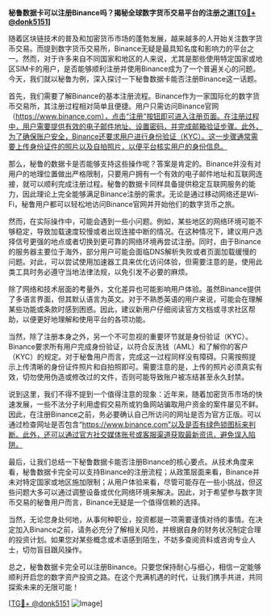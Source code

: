 **秘鲁数据卡可以注册Binance吗？揭秘全球数字货币交易平台的注册之道[[TG💪+ @donk5151](https://t.me/s/donk5151)]**

随着区块链技术的普及和加密货币市场的蓬勃发展，越来越多的人开始关注数字货币交易。而提到数字货币交易所，Binance无疑是最具知名度和影响力的平台之一。然而，对于许多来自不同国家和地区的人来说，尤其是那些使用特定国家或地区SIM卡的用户，是否能够顺利注册并使用Binance成为了一个普遍关心的问题。今天，我们就以秘鲁为例，深入探讨一下秘鲁数据卡能否注册Binance这一话题。

首先，我们需要了解Binance的基本注册流程。Binance作为一家国际化的数字货币交易所，其注册过程相对简单且便捷。用户只需访问Binance官网（https://www.binance.com），点击“注册”按钮即可进入注册页面。在注册过程中，用户需要提供有效的电子邮件地址、设置密码，并完成邮箱验证步骤。此外，为了确保账户安全，Binance还要求用户进行身份验证（KYC）。这一步骤通常需要上传身份证件的照片以及自拍照片，以便平台核实用户的身份信息。

那么，秘鲁的数据卡是否能够支持这些操作呢？答案是肯定的。Binance并没有对用户的地理位置做出严格限制，只要用户拥有一个有效的电子邮件地址和互联网连接，就可以顺利完成注册过程。秘鲁的数据卡同样具备提供稳定互联网服务的能力，因此理论上完全能够满足Binance注册的需求。无论是通过移动网络还是Wi-Fi，秘鲁用户都可以轻松地访问Binance官网并开始他们的数字货币之旅。

然而，在实际操作中，可能会遇到一些小问题。例如，某些地区的网络环境可能不够稳定，导致加载速度较慢或者出现连接中断的情况。在这种情况下，建议用户选择信号更强的地点或者切换到更可靠的网络环境再尝试注册。同时，由于Binance的服务器主要位于海外，部分用户可能会面临DNS解析失败或者页面加载缓慢的问题。对此，可以尝试使用加速器工具来优化访问体验，但需要注意的是，使用此类工具时务必遵守当地法律法规，以免引发不必要的麻烦。

除了网络和技术层面的考量外，文化差异也可能影响用户体验。虽然Binance提供了多语言界面，但其默认语言为英文。对于不熟悉英语的用户来说，可能会在理解某些功能或条款时感到困惑。因此，建议新用户仔细阅读官方文档或寻求社区帮助，以便更好地理解和使用平台的各项功能。

当然，除了注册本身之外，另一个不可忽视的重要环节就是身份验证（KYC）。Binance要求所有用户完成身份验证，以符合反洗钱（AML）和了解你的客户（KYC）的规定。对于秘鲁用户而言，完成这一过程同样没有障碍。只需按照提示上传清晰的身份证件照片和自拍照即可。需要注意的是，上传的照片必须真实有效，切勿使用伪造或修改过的文件，否则可能导致账户被冻结甚至永久封禁。

说到这里，我们不得不提到一个值得注意的现象：近年来，随着加密货币市场的快速发展，一些不法分子利用虚假交易所或钓鱼网站骗取用户资金的案件屡见不鲜。因此，在注册Binance之前，务必要确认自己所访问的网址是否为官方正版。可以通过检查网址是否包含“https://www.binance.com”以及是否有绿色锁图标来判断。此外，还可以通过官方社交媒体账号或客服渠道获取最新资讯，避免误入陷阱。

最后，让我们总结一下秘鲁数据卡能否注册Binance的核心要点。从技术角度来看，秘鲁数据卡完全可以支持Binance的注册流程；从政策层面来看，Binance并未对特定国家或地区施加限制；从用户体验来看，尽管可能存在一些小挑战，但这些问题大多可以通过调整设备或优化网络环境来解决。因此，对于希望参与数字货币交易的秘鲁用户而言，Binance无疑是一个值得信赖的选择。

当然，无论您身处何地，从事何种职业，投资都是一项需要谨慎对待的事情。在决定加入Binance之前，请务必充分了解相关风险，并根据自身的财务状况制定合理的投资计划。如果您对某些概念或术语感到陌生，不妨多查阅资料或咨询专业人士，切勿盲目跟风操作。

总之，秘鲁数据卡完全可以注册Binance。只要您保持耐心与细心，相信一定能够顺利开启您的数字资产投资之路。在这个充满机遇的时代，让我们携手共进，共同探索未来的无限可能！

[[TG💪+ @donk5151](https://t.me/s/donk5151) ![Image](https://i.postimg.cc/rwNCRYN7/Snipaste-2025-04-30-17-27-05.png)]